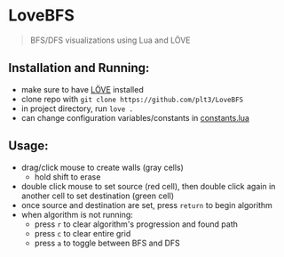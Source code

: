 # LoveBFS

> BFS/DFS visualizations using Lua and LÖVE

## Installation and Running:

- make sure to have [LÖVE](https://love2d.org/) installed
- clone repo with `git clone https://github.com/plt3/LoveBFS`
- in project directory, run `love .`
- can change configuration variables/constants in [constants.lua](constants.lua)

## Usage:

- drag/click mouse to create walls (gray cells)
  - hold shift to erase
- double click mouse to set source (red cell), then double click again in another cell to set destination (green cell)
- once source and destination are set, press `return` to begin algorithm
- when algorithm is not running:
  - press `r` to clear algorithm's progression and found path
  - press `c` to clear entire grid
  - press `a` to toggle between BFS and DFS
